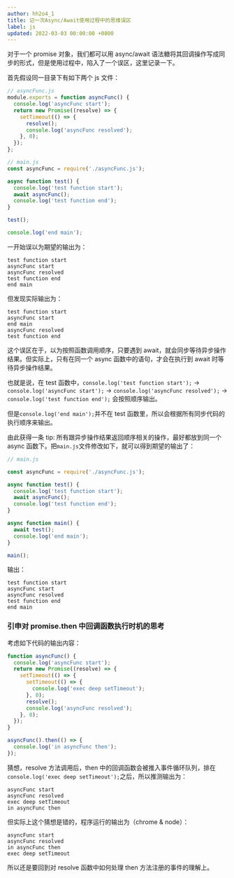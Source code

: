 ```yaml
---
author: hh2o4_1
title: 记一次Async/Await使用过程中的思维误区
label: js
updated: 2022-03-03 00:00:00 +0800
---
```


对于一个 promise 对象，我们都可以用 async/await 语法糖将其回调操作写成同步的形式，但是使用过程中，陷入了一个误区，这里记录一下。

首先假设同一目录下有如下两个 js 文件：

```js
// asyncFunc.js
module.exports = function asyncFunc() {
  console.log('asyncFunc start');
  return new Promise((resolve) => {
    setTimeout(() => {
      resolve();
      console.log('asyncFunc resolved');
    }, 0);
  });
};
```

```js
// main.js
const asyncFunc = require('./asyncFunc.js');

async function test() {
  console.log('test function start');
  await asyncFunc();
  console.log('test function end');
}

test();

console.log('end main');
```

一开始误以为期望的输出为：

```
test function start
asyncFunc start
asyncFunc resolved
test function end
end main
```

但发现实际输出为：

```
test function start
asyncFunc start
end main
asyncFunc resolved
test function end
```

这个误区在于，以为按照函数调用顺序，只要遇到 await，就会同步等待异步操作结果。但实际上，只有在同一个 async 函数中的语句，才会在执行到 await 时等待异步操作结果。

也就是说，在 test 函数中，`console.log('test function start');` -> `console.log('asyncFunc start');` -> `console.log('asyncFunc resolved');` -> `console.log('test function end');` 会按照顺序输出。

但是`console.log('end main');`并不在 test 函数里，所以会根据所有同步代码的执行顺序来输出。

由此获得一条 tip: 所有跟异步操作结果返回顺序相关的操作，最好都放到同一个 async 函数下。把`main.js`文件修改如下，就可以得到期望的输出了：

```js
// main.js

const asyncFunc = require('./asyncFunc.js');

async function test() {
  console.log('test function start');
  await asyncFunc();
  console.log('test function end');
}

async function main() {
  await test();
  console.log('end main');
}

main();
```

输出：

```
test function start
asyncFunc start
asyncFunc resolved
test function end
end main
```

### 引申对 promise.then 中回调函数执行时机的思考

考虑如下代码的输出内容：

```js
function asyncFunc() {
  console.log('asyncFunc start');
  return new Promise((resolve) => {
    setTimeout(() => {
      setTimeout(() => {
        console.log('exec deep setTimeout');
      }, 0);
      resolve();
      console.log('asyncFunc resolved');
    }, 0);
  });
}

asyncFunc().then(() => {
  console.log('in asyncFunc then');
});
```

猜想，resolve 方法调用后，then 中的回调函数会被推入事件循环队列，排在`console.log('exec deep setTimeout');`之后，所以推测输出为：

```
asyncFunc start
asyncFunc resolved
exec deep setTimeout
in asyncFunc then
```

但实际上这个猜想是错的，程序运行的输出为（chrome & node）：

```
asyncFunc start
asyncFunc resolved
in asyncFunc then
exec deep setTimeout
```

所以还是要回到对 resolve 函数中如何处理 then 方法注册的事件的理解上。
